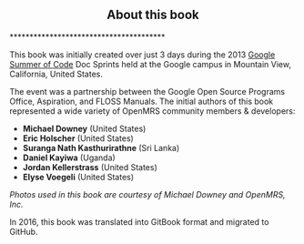 <center><h2>About this book</h2></center>
***************************************

This book was initially created over just 3 days during the 2013 [Google Summer of Code](https://summerofcode.withgoogle.com) Doc Sprints held at the Google campus in Mountain View, California, United States.

The event was a partnership between the Google Open Source Programs Office, Aspiration, and FLOSS Manuals. The initial authors of this book represented a wide variety of OpenMRS community members &amp; developers:

* **Michael Downey**  (United States)
* **Eric Holscher** (United States)
* **Suranga Nath Kasthurirathne** (Sri Lanka)
* **Daniel Kayiwa** (Uganda)
* **Jordan Kellerstrass** (United States)
* **Elyse Voegeli** (United States)

*Photos used in this book are courtesy of Michael Downey and OpenMRS, Inc.*

In 2016, this book was translated into GitBook format and migrated to GitHub.
